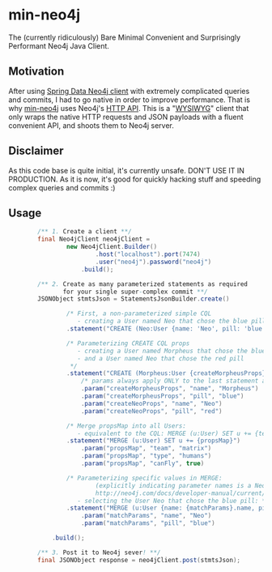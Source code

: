 # min-neo4j
The (currently ridiculously) Bare Minimal Convenient and Surprisingly Performant Neo4j Java Client.

## Motivation
After using [Spring Data Neo4j client](https://neo4j.com/developer/spring-data-neo4j/) with extremely complicated queries and commits, I had to go native in order to improve performance. That is why [min-neo4j](https://github.com/yaireclipse/min-neo4j) uses Neo4j's [HTTP API](http://neo4j.com/docs/developer-manual/current/http-api/). This is a "[WYSIWYG](https://en.wikipedia.org/wiki/WYSIWYG)" client that only wraps the native HTTP requests and JSON payloads with a fluent convenient API, and shoots them to Neo4j server.

## Disclaimer
As this code base is quite initial, it's currently unsafe. DON'T USE IT IN PRODUCTION. As it is now, it's good for quickly hacking stuff and speeding complex queries and commits :)

## Usage

````java
        /** 1. Create a client **/
        final Neo4jClient neo4jClient =
                new Neo4jClient.Builder()
                        .host("localhost").port(7474)
                        .user("neo4j").password("neo4j")
                    .build();

        /** 2. Create as many parameterized statements as required
               for your single super-complex commit **/
        JSONObject stmtsJson = StatementsJsonBuilder.create()

                /* First, a non-parameterized simple CQL
                   - creating a User named Neo that chose the blue pill */
                .statement("CREATE (Neo:User {name: 'Neo', pill: 'blue'})")

                /* Parameterizing CREATE CQL props
                   - creating a User named Morpheus that chose the blue pill
                   - and a User named Neo that chose the red pill
                 */
                .statement("CREATE (Morpheus:User {createMorpheusProps}), (Neo2:User {createNeoProps})")
                    /* params always apply ONLY to the last statement added to the builder */
                    .param("createMorpheusProps", "name", "Morpheus")
                    .param("createMorpheusProps", "pill", "blue")
                    .param("createNeoProps", "name", "Neo")
                    .param("createNeoProps", "pill", "red")

                /* Merge propsMap into all Users:
                   - equivalent to the CQL: MERGE (u:User) SET u += {team: 'matrix', type: 'humans', canFly: true} */
                .statement("MERGE (u:User) SET u += {propsMap}")
                    .param("propsMap", "team", "matrix")
                    .param("propsMap", "type", "humans")
                    .param("propsMap", "canFly", true)

                /* Parameterizing specific values in MERGE:
                        (explicitly indicating parameter names is a Neo4j's constraint, see
                        http://neo4j.com/docs/developer-manual/current/cypher/#merge-using-map-parameters-with-merge ).
                   - selecting the User Neo that chose the blue pill: */
                .statement("MERGE (u:User {name: {matchParams}.name, pill: {matchParams}.pill}) RETURN u")
                    .param("matchParams", "name", "Neo")
                    .param("matchParams", "pill", "blue")

            .build();

        /** 3. Post it to Neo4j sever! **/
        final JSONObject response = neo4jClient.post(stmtsJson);
````

